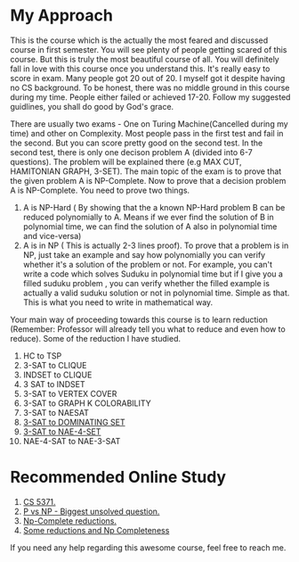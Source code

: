 # My Approach
This is the course which is the actually the most feared and discussed course in first semester. You will see plenty of people getting scared of this course. 
But this is truly the most beautiful course of all. You will definitely fall in love with this course once you understand this. It's really easy to score in exam. Many people got 20 out of 20. I myself got it despite having no CS background.
To be honest, there was no middle ground in this course during my time. People either failed or achieved 17-20. Follow my suggested guidlines, you shall do good by God's grace.

There are usually two exams - One on Turing Machine(Cancelled during my time) and other on Complexity. Most people pass in the first test and fail in the second. 
But you can score pretty good on the second test. In the second test, there is only one decison problem A (divided into 6-7 questions). The problem will be explained there (e.g MAX CUT, HAMITONIAN GRAPH, 3-SET).
The main topic of the exam is to prove that the given problem A is NP-Complete. Now to prove that a decision problem A is NP-Complete. You need to prove two things.

1. A is NP-Hard ( By showing that the a known NP-Hard problem B can be reduced polynomially to A. Means if we ever find the solution of B in polynomial time, we can find the solution of A also in polynomial time and vice-versa)
2. A is in NP ( This is actually 2-3 lines proof). To prove that a problem is in NP, just take an example and say how polynomially you can verify whether it's a solution of the problem or not. For example, you can't write a code which solves Suduku in polynomial time but if I give you a filled suduku problem , you can verify whether the filled example is actually a valid suduku solution or not in polynomial time. Simple as that. This is what you need to write in mathematical way.

Your main way of proceeding towards this course is to learn reduction (Remember: Professor will already tell you what to reduce and even how to reduce).
Some of the reduction I have studied.
1. HC to TSP
2. 3-SAT to CLIQUE
3. INDSET to CLIQUE
4. 3 SAT to INDSET
5. 3-SAT to VERTEX COVER  
6. 3-SAT to GRAPH K COLORABILITY
7. 3-SAT to NAESAT
8. [3-SAT to DOMINATING SET](https://www.nitt.edu/home/academics/departments/cse/faculty/kvi/NPC%20DOMINATING%20SET.pdf)
9. [3-SAT to NAE-4-SET](http://www.cs.cmu.edu/afs/cs/academic/class/15750-s17/ScribeNotes/lecture37.pdf)
10. NAE-4-SAT to NAE-3-SAT

# Recommended Online Study

1. [CS 5371.](http://www.cs.nthu.edu.tw/~wkhon/toc07.html)
2. [P vs NP - Biggest unsolved question.](https://www.youtube.com/watch?v=EHp4FPyajKQ&t=305s)
3. [Np-Complete reductions.](https://www.youtube.com/watch?v=YaISY44tCIM&t=519s)
4. [Some reductions and Np Completeness](https://www.cs.cmu.edu/~ckingsf/bioinfo-lectures/npcomplete.pdf)


If you need any help regarding this awesome course, feel free to reach me.
